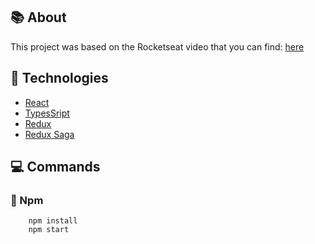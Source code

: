 <div id="about"> 

## :books: About
This project was based on the Rocketseat video that you can find: <a target="_blank" href="https://www.youtube.com/watch?v=OXxul6AvXNs">here</a>

</div>

<div id="technologies"> 

## :rocket: Technologies
- [React](https://reactjs.org)
- [TypesSript](https://www.typescriptlang.org/)
- [Redux](https://redux.js.org/)
- [Redux Saga](https://redux-saga.js.org/)
</div>

## :computer: Commands 
<div id="commands"> 

### :memo: Npm
```npm
    npm install
    npm start
```
</div>
